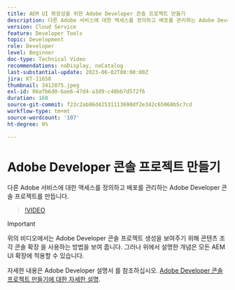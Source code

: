 ```yaml
---
title: AEM UI 확장성을 위한 Adobe Developer 콘솔 프로젝트 만들기
description: 다른 Adobe 서비스에 대한 액세스를 정의하고 배포를 관리하는 Adobe Developer 콘솔 프로젝트를 만드는 방법을 알아봅니다.
version: Cloud Service
feature: Developer Tools
topic: Development
role: Developer
level: Beginner
doc-type: Technical Video
recommendations: noDisplay, noCatalog
last-substantial-update: 2023-06-02T00:00:00Z
jira: KT-11658
thumbnail: 3412875.jpeg
exl-id: 06afb6d0-6ae6-47d4-a3d9-c48bb7d572f6
duration: 168
source-git-commit: f23c2ab86d42531113690df2e342c65060b5c7cd
workflow-type: tm+mt
source-wordcount: '107'
ht-degree: 0%

---
```


# Adobe Developer 콘솔 프로젝트 만들기

다른 Adobe 서비스에 대한 액세스를 정의하고 배포를 관리하는 Adobe Developer 콘솔 프로젝트를 만듭니다.

>[!VIDEO](https://video.tv.adobe.com/v/3412875?quality=12&learn=on)

>[!IMPORTANT]
>
> 위의 비디오에서는 Adobe Developer 콘솔 프로젝트 생성을 보여주기 위해 콘텐츠 조각 콘솔 확장 을 사용하는 방법을 보여 줍니다. 그러나 위에서 설명한 개념은 모든 AEM UI 확장에 적용할 수 있습니다.

자세한 내용은 Adobe Developer 설명서 를 참조하십시오. [Adobe Developer 콘솔 프로젝트 만들기에 대한 자세한 설명](https://developer.adobe.com/uix/docs/services/aem-cf-console-admin/extension-development/#create-a-project-in-adobe-developer-console).
